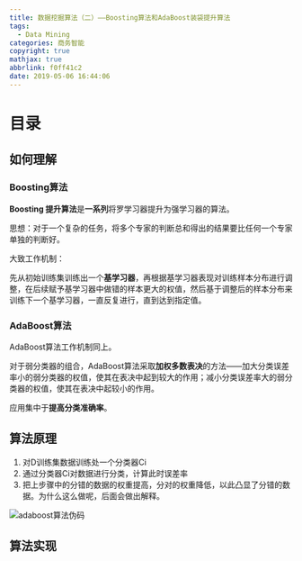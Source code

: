 ```yaml
---
title: 数据挖掘算法（二）——Boosting算法和AdaBoost装袋提升算法
tags:
  - Data Mining
categories: 商务智能
copyright: true
mathjax: true
abbrlink: f0ff41c2
date: 2019-05-06 16:44:06
---
```


# 目录

<!-- toc -->



## 如何理解

### Boosting算法

**Boosting 提升算法**是**一系列**将罗学习器提升为强学习器的算法。

思想：对于一个复杂的任务，将多个专家的判断总和得出的结果要比任何一个专家单独的判断好。

大致工作机制：

先从初始训练集训练出一个**基学习器**，再根据基学习器表现对训练样本分布进行调整，在后续赋予基学习器中做错的样本更大的权值，然后基于调整后的样本分布来训练下一个基学习器，一直反复进行，直到达到指定值。



### AdaBoost算法

AdaBoost算法工作机制同上。

对于弱分类器的组合，AdaBoost算法采取**加权多数表决**的方法——加大分类误差率小的弱分类器的权值，使其在表决中起到较大的作用；减小分类误差率大的弱分类器的权值，使其在表决中起较小的作用。

应用集中于**提高分类准确率**。



## 算法原理

1. 对D训练集数据训练处一个分类器Ci
2. 通过分类器Ci对数据进行分类，计算此时误差率
3. 把上步骤中的分错的数据的权重提高，分对的权重降低，以此凸显了分错的数据。为什么这么做呢，后面会做出解释。

![adaboost算法伪码](https://songzi-blog-pic.oss-cn-hangzhou.aliyuncs.com/1335428125_1739.png)



## 算法实现





